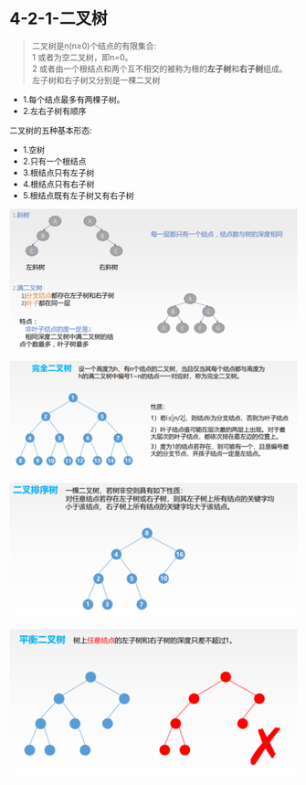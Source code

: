 # 4-2-1-二叉树

> 二叉树是n\(n≥0\)个结点的有限集合:  
> 1 或者为空二叉树，即n=0。   
> 2 或者由一个根结点和两个互不相交的被称为根的**左子树**和**右子树**组成。  
> 左子树和右子树又分别是一棵二叉树

* 1.每个结点最多有两棵子树。 
* 2.左右子树有顺序

二叉树的五种基本形态:

* 1.空树
* 2.只有一个根结点
* 3.根结点只有左子树
* 4.根结点只有右子树
* 5.根结点既有左子树又有右子树

![](../../.gitbook/assets/image%20%28251%29.png)

![](../../.gitbook/assets/image%20%28168%29.png)

![](../../.gitbook/assets/image%20%28178%29.png)

![](../../.gitbook/assets/image%20%28158%29.png)





